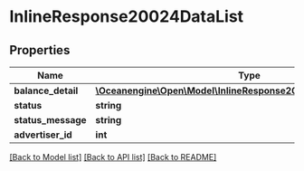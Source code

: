 # InlineResponse20024DataList

## Properties
Name | Type | Description | Notes
------------ | ------------- | ------------- | -------------
**balance_detail** | [**\Oceanengine\Open\Model\InlineResponse20024DataBalanceDetail[]**](InlineResponse20024DataBalanceDetail.md) |  | [optional] 
**status** | **string** |  | [optional] 
**status_message** | **string** |  | [optional] 
**advertiser_id** | **int** |  | [optional] 

[[Back to Model list]](../README.md#documentation-for-models) [[Back to API list]](../README.md#documentation-for-api-endpoints) [[Back to README]](../README.md)


